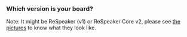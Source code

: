 ### Which version is your board? 

Note: It might be ReSpeaker (v1) or ReSpeaker Core v2, please see [the pictures](https://github.com/respeaker/get_started_with_respeaker/blob/master/README.md) to know what they look like.


